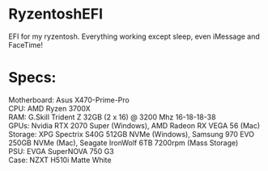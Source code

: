 # RyzentoshEFI
EFI for my ryzentosh. Everything working except sleep, even iMessage and FaceTime!

# Specs:
Motherboard: Asus X470-Prime-Pro  
CPU: AMD Ryzen 3700X  
RAM: G.Skill Trident Z 32GB (2 x 16) @ 3200 Mhz 16-18-18-38  
GPUs: Nvidia RTX 2070 Super (Windows), AMD Radeon RX VEGA 56 (Mac)  
Storage: XPG Spectrix S40G 512GB NVMe (Windows), Samsung 970 EVO 250GB NVMe (Mac), Seagate IronWolf 6TB 7200rpm (Mass Storage)  
PSU: EVGA SuperNOVA 750 G3  
Case: NZXT H510i Matte White  
